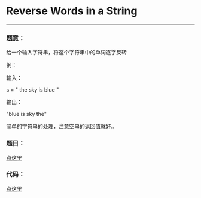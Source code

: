 #	Reverse Words in a String
---

###	题意：
给一个输入字符串，将这个字符串中的单词逐字反转

例：

输入： 

s = " the sky is blue "

输出：

"blue is sky the"

	
简单的字符串的处理，注意空串的返回值就好..

###	题目：
<a href="https://oj.leetcode.com/problems/reverse-words-in-a-string/">点这里</a>

### 代码：
<a href="./Reverse_Words_in_a_String.cpp">点这里</a>
